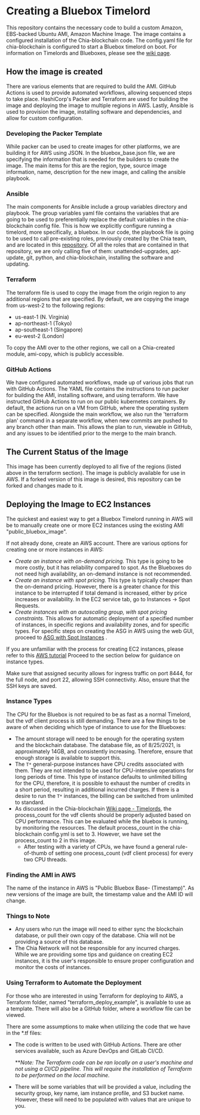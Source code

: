 # Creating a Bluebox Timelord

This repository contains the necessary code to build a custom Amazon, EBS-backed Ubuntu AMI, Amazon Machine Image.
The image contains a configured installation of the Chia-blockchain code. The config.yaml file for chia-blockchain
is configured to start a Bluebox timelord on boot. For information on Timelords and Blueboxes,
please see the [wiki page](https://github.com/Chia-Network/chia-blockchain/wiki/Timelords).

## How the image is created

There are various elements that are required to build the AMI.
GitHub Actions is used to provide automated workflows, allowing sequenced steps to take place.
HashiCorp's Packer and Terraform are used for building the image and deploying the image
to multiple regions in AWS. Lastly, Ansible is used to provision the image, installing software
and dependencies, and allow for custom configuration.

### Developing the Packer Template

While packer can be used to create images for other platforms, we are building it for AWS
using JSON. In the bluebox_base.json file, we are specifying the information that is needed
for the builders to create the image. The main items for this are the region, type, source image
information, name, description for the new image, and calling the ansible playbook.

### Ansible

The main components for Ansible include a group variables directory and playbook.
The group variables yaml file contains the variables that are going to be used to preferentially replace
the default variables in the chia-blockchain config file. This is how we
explicitly configure running a timelord, more specifically, a bluebox. In our code, the
playbook file is going to be used to call pre-existing roles, previously created by the
Chia team, and are located in this [repository](https://github.com/Chia-Network/ansible-roles). Of all
the roles that are contained in that repository, we are only calling five of them: unattended-upgrades,
apt-update, git, python, and chia-blockchain, installing the software and updating.

### Terraform

The terraform file is used to copy the image from the origin region to any additional regions that
are specified. By default, we are copying the image from us-west-2 to the following regions:

- us-east-1 (N. Virginia)
- ap-northeast-1 (Tokyo)
- ap-southeast-1 (Singapore)
- eu-west-2 (London)

To copy the AMI over to the other regions, we call on a Chia-created module, ami-copy, which is publicly accessible.

### GitHub Actions

We have configured automated workflows, made up of various jobs that run with GitHub Actions. The YAML
file contains the instructions to run packer for building the AMI, installing software, and using terraform.
We have instructed GitHub Actions to run on our public kubernetes containers. By default, the actions
run on a VM from GitHub, where the operating system can be specified. Alongside the main workflow,
we also run the 'terraform plan' command in a separate workflow, when new commits are pushed to any branch
other than main. This allows the plan to run, viewable in GitHub, and any issues to be identified
prior to the merge to the main branch.

## The Current Status of the Image

This image has been currently deployed to all five of the regions (listed above in the terraform section). The image is publicly available for use
in AWS. If a forked version of this image is desired, this repository can be forked and changes made to it.

## Deploying the Image to EC2 Instances
The quickest and easiest way to get a Bluebox Timelord running in AWS will be to manually create one or more
EC2 instances using the existing AMI "public_bluebox_image".

If not already done, create an AWS account. There are various options for creating one or more
instances in AWS:
- *Create an instance with on-demand pricing.* This type is going to be more costly, but it has
  reliability compared to spot. As the Blueboxes do not need high availability, an on-demand instance
  is not recommended.
- *Create an instance with spot pricing.* This type is typically cheaper than the
  on-demand pricing. However, there is a greater chance for this instance to be interrupted if total
  demand is increased, either by price increases or availability. In the EC2 service tab, go to Instances ->
  Spot Requests.
- *Create instances with an autoscaling group, with spot pricing constraints.* This allows for
  automatic deployment of a specified number of instances, in specific regions and availability zones,
  and for specific types. For specific steps on creating the ASG in AWS using the web GUI, proceed to
  [ASG with Spot Instances](https://aws.amazon.com/getting-started/hands-on/ec2-auto-scaling-spot-instances/) .


If you are unfamiliar with the process for creating EC2 instances, please refer to this [AWS tutorial](https://docs.aws.amazon.com/AWSEC2/latest/UserGuide/EC2_GetStarted.html)
Proceed to the section below for guidance on instance types.

Make sure that assigned security allows for ingress traffic on port 8444, for the full node, and port 22, allowing
SSH connectivity. Also, ensure that the SSH keys are saved.
### Instance Types

The CPU for the Bluebox is not required to be as fast as a normal Timelord, but the vdf client
process is still demanding. There are a few things to be aware of when deciding which type of
instance to use for the Blueboxes:
- The amount storage will need to be enough for the operating system and the blockchain database.
  The database file, as of 8/25/2021, is approximately 14GB, and consistently increasing.
  Therefore, ensure that enough storage is available to support this.
- The `T*` general-purpose instances have CPU credits associated with them. They are not intended to be
  used for CPU-intensive operations for long periods of time. This type of instance defaults to unlimited
  billing for the CPU, therefore, it is possible to exhaust the number of credits in a short period, resulting in additional incurred charges. If there is a desire to run the `T*` instances,
  the billing can be switched from unlimited to standard.
- As discussed in the Chia-blockchain [Wiki page - Timelords](https://github.com/Chia-Network/chia-blockchain/wiki/Timelords), the process_count for the vdf clients should be
  properly adjusted based on CPU performance. This can be evaluated while the bluebox is running, by monitoring
  the resources. The default process_count in the chia-blockchain config.yml is set to 3. However,
  we have set the process_count to 2 in this image.
  - After testing with a variety of CPUs, we have found a general rule-of-thumb of setting one process_count
    (vdf client process) for every two CPU threads.

### Finding the AMI in AWS

The name of the instance in AWS is "Public Bluebox Base- (Timestamp)". As new versions of the image
are built, the timestamp value and the AMI ID will change.

### Things to Note

- Any users who run the image will need to either sync the blockchain database, or pull their own copy of the
  database. Chia will not be providing a source of this database.
- The Chia Network will not be responsible for any incurred charges. While we are providing some tips and
  guidance on creating EC2 instances, it is the user's responsible to ensure proper configuration and monitor
  the costs of instances.

### Using Terraform to Automate the Deployment

For those who are interested in using Terraform for deploying to AWS, a Terraform folder, named
"terraform_deploy_example", is available to use as a template. There will also be a GitHub folder, where a workflow
file can be viewed.

There are some assumptions to make when utilizing the code that we have in the *.tf files:
- The code is written to be used with GitHub Actions. There are other services available, such as Azure
  DevOps and GitLab CI/CD.

  ***Note: The Terraform code can be ran locally on a user's machine and not using a CI/CD pipeline. This will
  require the installation of Terraform to be performed on the local machine.*


- There will be some variables that will be provided a value, including the security group, key name,
  iam instance profile, and S3 bucket name. However, these will need to be populated with values that
  are unique to you.
